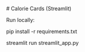 \# Calorie Cards (Streamlit)

Run locally:

pip install -r requirements.txt

streamlit run streamlit\_app.py



